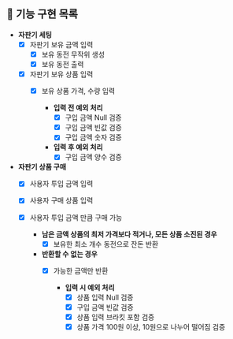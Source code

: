 ## 🎯 기능 구현 목록

- **자판기 세팅**
    - [X] 자판기 보유 금액 입력
        - [X] 보유 동전 무작위 생성
        - [X] 보유 동전 출력
    - [X] 자판기 보유 상품 입력
        - [X] 보유 상품 가격, 수량 입력
      
            - **입력 전 예외 처리**
                - [X] 구입 금액 Null 검증
                - [X] 구입 금액 빈값 검증
                - [X] 구입 금액 숫자 검증
            - **입력 후 예외 처리**
                - [X] 구입 금액 양수 검증

- **자판기 상품 구매**
    - [X] 사용자 투입 금액 입력
    - [X] 사용자 구매 상품 입력
    - [X] 사용자 투입 금액 만큼 구매 가능
  
        - **남은 금액 상품의 최저 가격보다 적거나, 모든 상품 소진된 경우**
            - [X] 보유한 최소 개수 동전으로 잔돈 반환
          
        - **반환할 수 없는 경우**
            - [X] 가능한 금액만 반환
          
                - **입력 시 예외 처리**
                    - [X] 상품 입력 Null 검증
                    - [X] 구입 금액 빈값 검증
                    - [X] 상품 입력 브라킷 포함 검증
                    - [X] 상품 가격 100원 이상, 10원으로 나누어 떨어짐 검증
